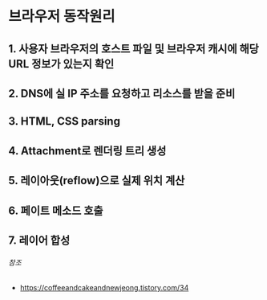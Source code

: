 # 브라우저 동작원리

## 1. 사용자 브라우저의 호스트 파일 및 브라우저 캐시에 해당 URL 정보가 있는지 확인
## 2. DNS에 실 IP 주소를 요청하고 리소스를 받을 준비
## 3. HTML, CSS parsing
## 4. Attachment로 렌더링 트리 생성
## 5. 레이아웃(reflow)으로 실제 위치 계산
## 6. 페이트 메소드 호출
## 7. 레이어 합성

###### 참조
- https://coffeeandcakeandnewjeong.tistory.com/34